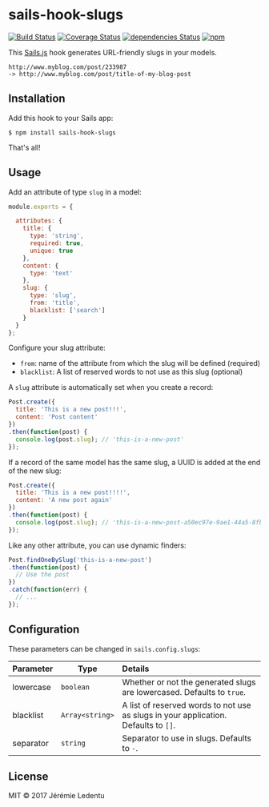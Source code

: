 # sails-hook-slugs

[![Build Status](https://travis-ci.org/jledentu/sails-hook-slugs.svg)](https://travis-ci.org/jledentu/sails-hook-slugs) [![Coverage Status](https://coveralls.io/repos/github/jledentu/sails-hook-slugs/badge.svg)](https://coveralls.io/github/jledentu/sails-hook-slugs) [![dependencies Status](https://david-dm.org/jledentu/sails-hook-slugs/status.svg)](https://david-dm.org/jledentu/sails-hook-slugs) [![npm](https://img.shields.io/npm/v/sails-hook-slugs.svg)](https://www.npmjs.com/package/sails-hook-slugs)

This [Sails.js](https://github.com/balderdashy/sails) hook generates URL-friendly slugs in your models.

```
http://www.myblog.com/post/233987
-> http://www.myblog.com/post/title-of-my-blog-post
```

## Installation

Add this hook to your Sails app:

```shell
$ npm install sails-hook-slugs
```

That's all!

## Usage

Add an attribute of type `slug` in a model:

```js
module.exports = {

  attributes: {
    title: {
      type: 'string',
      required: true,
      unique: true
    },
    content: {
      type: 'text'
    },
    slug: {
      type: 'slug',
      from: 'title',
      blacklist: ['search']
    }
  }
};
```

Configure your slug attribute:

* `from`: name of the attribute from which the slug will be defined (required)
* `blacklist`: A list of reserved words to not use as this slug (optional)


A `slug` attribute is automatically set when you create a record:

```js
Post.create({
  title: 'This is a new post!!!',
  content: 'Post content'
})
.then(function(post) {
  console.log(post.slug); // 'this-is-a-new-post'
});
```

If a record of the same model has the same slug, a UUID is added at the end of the new slug:

```js
Post.create({
  title: 'This is a new post!!!!',
  content: 'A new post again'
})
.then(function(post) {
  console.log(post.slug); // 'this-is-a-new-post-a50ec97e-9ae1-44a5-8fb2-81c665b61538'
});
```

Like any other attribute, you can use dynamic finders:

```js
Post.findOneBySlug('this-is-a-new-post')
.then(function(post) {
  // Use the post
})
.catch(function(err) {
  // ...
});
```

## Configuration

These parameters can be changed in `sails.config.slugs`:

Parameter      | Type                | Details
-------------- | ------------------- |:---------------------------------
lowercase | `boolean` | Whether or not the generated slugs are lowercased. Defaults to `true`.
blacklist | `Array<string>` | A list of reserved words to not use as slugs in your application. Defaults to `[]`.
separator | `string` | Separator to use in slugs. Defaults to `-`.

## License

MIT © 2017 Jérémie Ledentu

